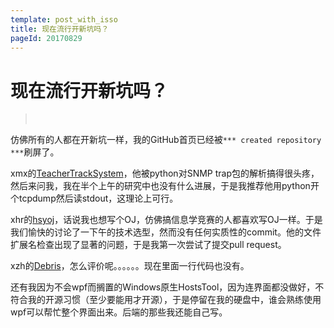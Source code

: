 ```yaml
---
template: post_with_isso
title: 现在流行开新坑吗？
pageId: 20170829
---
```


# 现在流行开新坑吗？
> <span id='poem'>&nbsp;</span>

仿佛所有的人都在开新坑一样，我的GitHub首页已经被`*** created repository ***`刷屏了。  

xmx的[TeacherTrackSystem](https://github.com/EarthCompass/TeacherTrackSystem)，他被python对SNMP trap包的解析搞得很头疼，然后来问我，我在半个上午的研究中也没有什么进展，于是我推荐他用python开个tcpdump然后读stdout，这理论上可行。  

xhr的[hsyoj](https://github.com/hr567/hsyoj)，话说我也想写个OJ，仿佛搞信息学竞赛的人都喜欢写OJ一样。于是我们愉快的讨论了一下午的技术选型，然而没有任何实质性的commit。他的文件扩展名检查出现了显著的问题，于是我第一次尝试了提交pull request。  

xzh的[Debris](https://github.com/smileandyxu/Debris)，怎么评价呢。。。。。。现在里面一行代码也没有。  

还有我因为不会wpf而搁置的Windows原生HostsTool，因为连界面都没做好，不符合我的开源习惯（至少要能用才开源），于是停留在我的硬盘中，谁会熟练使用wpf可以帮忙整个界面出来。后端的那些我还能自己写。

<div id='__comment'></div>
<script>$(function(){$.ajax('/api/poem?rnd='+Date.now()+Math.random()).done(function(data){$('#poem').text(data);});});</script>
